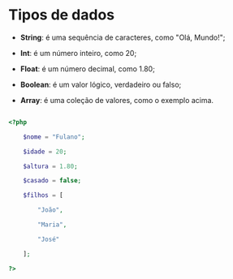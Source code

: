 # Tipos de dados 

- **String**: é uma sequência de caracteres, como "Olá, Mundo!";

- **Int**: é um número inteiro, como 20;

- **Float**: é um número decimal, como 1.80;

- **Boolean**: é um valor lógico, verdadeiro ou falso;

- **Array**: é uma coleção de valores, como o exemplo acima.

```php

<?php

    $nome = "Fulano";

    $idade = 20;

    $altura = 1.80;

    $casado = false;

    $filhos = [

        "João",

        "Maria",

        "José"

    ];

?>

```